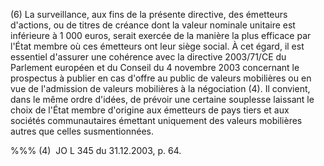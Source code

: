 (6) La surveillance, aux fins de la présente directive, des émetteurs d'actions, ou de titres de créance dont la valeur nominale unitaire est inférieure à 1 000 euros, serait exercée de la manière la plus efficace par l'État membre où ces émetteurs ont leur siège social. À cet égard, il est essentiel d'assurer une cohérence avec la directive 2003/71/CE du Parlement européen et du Conseil du 4 novembre 2003 concernant le prospectus à publier en cas d'offre au public de valeurs mobilières ou en vue de l'admission de valeurs mobilières à la négociation (4). Il convient, dans le même ordre d'idées, de prévoir une certaine souplesse laissant le choix de l'État membre d'origine aux émetteurs de pays tiers et aux sociétés communautaires émettant uniquement des valeurs mobilières autres que celles susmentionnées.

%%% (4)  JO L 345 du 31.12.2003, p. 64.